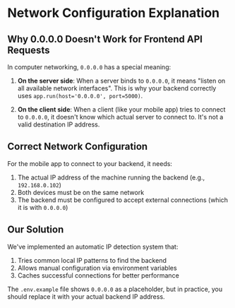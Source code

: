 # Network Configuration Explanation

## Why 0.0.0.0 Doesn't Work for Frontend API Requests

In computer networking, `0.0.0.0` has a special meaning:

1. **On the server side**: When a server binds to `0.0.0.0`, it means "listen on all available network interfaces". This is why your backend correctly uses `app.run(host='0.0.0.0', port=5000)`.

2. **On the client side**: When a client (like your mobile app) tries to connect to `0.0.0.0`, it doesn't know which actual server to connect to. It's not a valid destination IP address.

## Correct Network Configuration

For the mobile app to connect to your backend, it needs:
1. The actual IP address of the machine running the backend (e.g., `192.168.0.102`)
2. Both devices must be on the same network
3. The backend must be configured to accept external connections (which it is with `0.0.0.0`)

## Our Solution

We've implemented an automatic IP detection system that:
1. Tries common local IP patterns to find the backend
2. Allows manual configuration via environment variables
3. Caches successful connections for better performance

The `.env.example` file shows `0.0.0.0` as a placeholder, but in practice, you should replace it with your actual backend IP address.